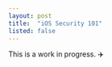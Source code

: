 ```yaml
---
layout: post
title:  "iOS Security 101"
listed: false
---
```


This is a work in progress. :airplane:
